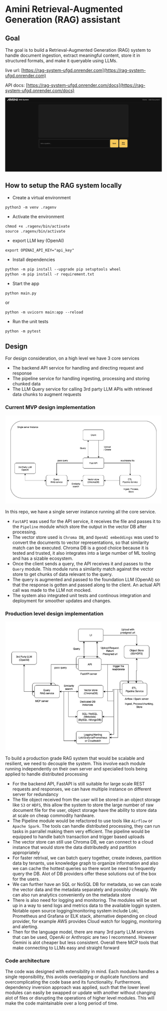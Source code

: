 # Amini Retrieval-Augmented Generation (RAG) assistant
## Goal
The goal is to build a Retrieval-Augmented Generation (RAG) system to handle document ingestion, extract meaningful content, store it in structured formats, and make it queryable using LLMs.

live url: [https://rag-system-ufgd.onrender.com](https://rag-system-ufgd.onrender.com)

API docs: [https://rag-system-ufgd.onrender.com/docs](https://rag-system-ufgd.onrender.com/docs)

![](./images/interface.png)

## How to setup the RAG system locally
- Create a virtual environment
``` 
python3 -m venv .ragenv
```

- Activate the environment
``` 
chmod +x .ragenv/bin/activate
source .ragenv/bin/activate
```

 - export LLM key (OpenAI)
```
export OPENAI_API_KEY="api_key"
```

- Install dependencies
```
python -m pip install --upgrade pip setuptools wheel
python -m pip install -r requirement.txt
```

- Start the app
```
python main.py
```
or
```
python -m uvicorn main:app --reload
```

- Run the unit tests
```
python -m pytest
```

## Design
For design consideration, on a high level we have 3 core services
- The backend API service for handling and directing request and response
- The pipeline service for handling ingesting, processing and storing chunked data
- The LLM Query service for calling 3rd party LLM APIs with retrieved data chunks to augment requests

### Current MVP design implementation

![](./images/currimpl.jpg)

In this repo, we have a single server instance running all the core service. 
- `FastAPI` was used for the API service, it receives the file and passes it to the `Pipeline` module which store the output in the vector DB after processing.
- The vector store used is `Chroma DB`, and `OpenAI embeddings` was used to convert the documents to vector representations, so that similarity match can be executed. Chroma DB is a good choice because it is tested and trusted, it also integrates into a large number of ML tooling and has a sizable ecosystem.
- Once the client sends a query, the API receives it and passes to the `Query` module. This module runs a similarity match against the vector store to get chunks of data relevant to the query.
- The query is augmented and passed to the foundation LLM (OpenAI) so that the response is gotten and passed along to the client. An actual API call was made to the LLM not mocked.
- The system also integrated unit tests and continous integration and deployment for smoother updates and changes.

### Production level design implementation 

![](./images/prodimpl.jpg)

To build a production grade RAG system that would be scalable and resilient, we need to decouple the system. This involve each module running independently on their own server and specialied tools being applied to handle distributed processing
- For the backend API, FastAPI is still suitable for large scale REST requests and responses, we can have multiple instance on different server for redundancy
- The file object received from the user will be stored in an object storage like `S3` or `HDFS`, this allow the system to store the large number of raw document file for the user, object storage have the ability to store data at scale on cheap commodity hardware.
- The Pipeline module would be refactored to use tools like `Airflow` or `Apache Spark`. The tools can handle distributed processing, they can run tasks in parrallel making them very efficient. The pipeline would be equipped to handle batch transaction and trigger based uploads
- The vector store can still use Chroma DB, we can connect to a cloud instance that would store the data distributedly and partition appropriately
- For faster retrival, we can batch query together, create indexes, partition data by tenants, use knowledge graph to organize information and also we can cache the hottest queries so there wont be need to frequently query the DB. Alot of DB providers offer these solutions out of the box for the users.
- We can further have an SQL or NoSQL DB for metadata, so we can scale the vector data and the metadata separately and possibly cheaply. We can also run analytics conveniently on the metadata store
- There is also need for logging and monitoring. The modules will be set up in a way to send logs and metrics data to the available loggin system. Notable open source logging/monitoring system include Loki, Prometheus and Grafana or ELK stack, alternative depending on cloud provider, for example AWS provides Cloud watch for logging, monitoring and alerting.
- Then for the language model, there are many 3rd party LLM services that can be used, OpenAi or Anthropic are two I recommend. However Gemini is alot cheaper but less consistent. Overall there MCP tools that make connecting to LLMs easy and straight forward

### Code architecture

[](./images/code-arch.jpg)

The code was designed with extensibility in mind. Each modules handles a single reponsibility, this avoids overlapping or duplicate functions and overcomplicating the code base and its functionality. Furthermore, dependency inversion approach was applied, such that the lower level modules can easily be swapped or update with another without changing alot of files or disrupting the operations of higher level modules. This will make the code maintainable over a long period of time.



